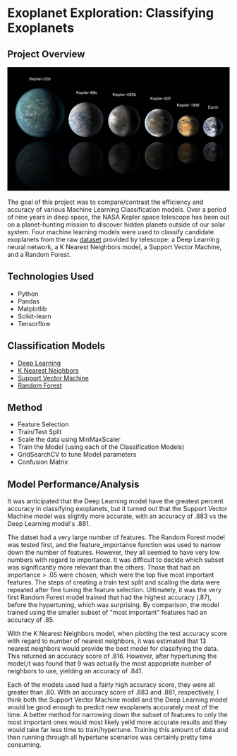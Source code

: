 # Exoplanet Exploration: Classifying Exoplanets

## Project Overview

![](images/exoplanets.png)

The goal of this project was to compare/contrast the efficiency and accuracy of various Machine Learning Classification models. Over a period of nine years in deep space, the NASA Kepler space telescope has been out on a planet-hunting mission to discover hidden planets outside of our solar system. Four machine learning models were used to classify candidate exoplanets from the raw [dataset](data/exoplanet_data.csv) provided by telescope: a Deep Learning neural network, a K Nearest Neighbors model, a Support Vector Machine, and a Random Forest. 

## Technologies Used

- Python
- Pandas
- Matplotlib
- Scikit-learn
- Tensorflow

## Classification Models

- [Deep Learning](deep_learning.ipynb)
- [K Nearest Neighbors](knn.ipynb)
- [Support Vector Machine](svm.ipynb)
- [Random Forest](random_forest.ipynb)

## Method

- Feature Selection
- Train/Test Split
- Scale the data using MinMaxScaler
- Train the Model (using each of the Classification Models)
- GridSearchCV to tune Model parameters
- Confusion Matrix

## Model Performance/Analysis

It was anticipated that the Deep Learning model have the greatest percent accuracy in classifying exoplanets, but it turned out that the Support Vector Machine model was slightly more accurate, with an accuracy of .883 vs the Deep Learning model's .881.

The datset had a very large number of features. The Random Forest model was tested first, and the feature_importance function was used to narrow down the number of features. However, they all seemed to have very low numbers with regard to importance. It was difficult to decide which subset was significantly more relevant than the others. Those that had an importance > .05 were chosen, which were the top five most important features. The steps of creating a train test split and scaling the data were repeated after fine tuning the feature selection. Ultimately, it was the very first Random Forest model trained that had the highest accuracy (.87), before the hypertuning, which was surprising. By comparison, the model trained using the smaller subset of "most important" features had an accuracy of .85.

With the K Nearest Neighbors model, when plotting the test accuracy score with regard to number of nearest neighbors, it was estimated that 13 nearest neighbors would provide the best model for classifying the data. This returned an accuracy score of .816. However, after hypertuning the model,it was found that 9 was actually the most appopriate number of neighbors to use, yielding an accuracy of .841.

Each of the models used had a fairly high accuracy score, they were all greater than .80. With an accuracy score of .883 and .881, respectively, I think both the Support Vector Machine model and the Deep Learning model would be good enough to predict new exoplanets accurately most of the time. A better method for narrowing down the subset of features to only the most important ones would most likely yeild more accurate results and they would take far less time to train/hypertune. Training this amount of data and then running through all hypertune scenarios was certainly pretty time consuming. 
